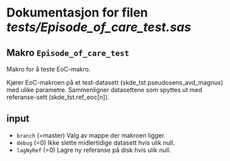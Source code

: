 
# Dokumentasjon for filen *tests/Episode_of_care_test.sas*


## Makro `Episode_of_care_test`

Makro for å teste EoC-makro.

Kjører EoC-makroen på et test-datasett (skde_tst.pseudosens_avd_magnus) med ulike parametre.
Sammenligner datasettene som spyttes ut med referanse-sett (skde_tst.ref_eoc[n]).

## input

- `branch` (=master) Valg av mappe der makroen ligger.
- `debug` (=0) Ikke slette midlertidige datasett hvis ulik null.
- `lagNyRef` (=0) Lagre ny referanse på disk hvis ulik null.

